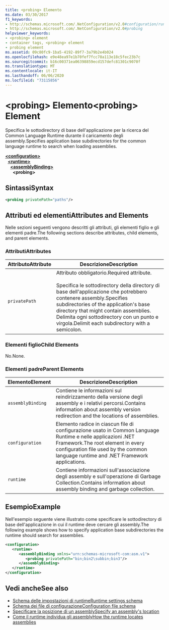 ```yaml
---
title: <probing> Elemento
ms.date: 03/30/2017
f1_keywords:
- http://schemas.microsoft.com/.NetConfiguration/v2.0#configuration/runtime/assemblyBinding/probing
- http://schemas.microsoft.com/.NetConfiguration/v2.0#probing
helpviewer_keywords:
- <probing> element
- container tags, <probing> element
- probing element
ms.assetid: 09c80fc9-1ba5-4192-89f7-3a79b2e4b024
ms.openlocfilehash: e9e48ea97e1b70fef7fcc78a113e18c5fec23b7c
ms.sourcegitcommit: b16c00371ea06398859ecd157defc81301c9070f
ms.translationtype: MT
ms.contentlocale: it-IT
ms.lasthandoff: 06/06/2020
ms.locfileid: "73115856"
---
```

# <a name="probing-element"></a><span data-ttu-id="0e8e0-102">\<probing> Elemento</span><span class="sxs-lookup"><span data-stu-id="0e8e0-102">\<probing> Element</span></span>
<span data-ttu-id="0e8e0-103">Specifica le sottodirectory di base dell'applicazione per la ricerca del Common Language Runtime durante il caricamento degli assembly.</span><span class="sxs-lookup"><span data-stu-id="0e8e0-103">Specifies application base subdirectories for the common language runtime to search when loading assemblies.</span></span>  
  
[**\<configuration>**](../configuration-element.md)\
&nbsp;&nbsp;[**\<runtime>**](runtime-element.md)\
&nbsp;&nbsp;&nbsp;&nbsp;[**\<assemblyBinding>**](assemblybinding-element-for-runtime.md)\
&nbsp;&nbsp;&nbsp;&nbsp;&nbsp;&nbsp;**\<probing>**  
  
## <a name="syntax"></a><span data-ttu-id="0e8e0-104">Sintassi</span><span class="sxs-lookup"><span data-stu-id="0e8e0-104">Syntax</span></span>  
  
```xml  
<probing privatePath="paths"/>  
```  
  
## <a name="attributes-and-elements"></a><span data-ttu-id="0e8e0-105">Attributi ed elementi</span><span class="sxs-lookup"><span data-stu-id="0e8e0-105">Attributes and Elements</span></span>  
 <span data-ttu-id="0e8e0-106">Nelle sezioni seguenti vengono descritti gli attributi, gli elementi figlio e gli elementi padre.</span><span class="sxs-lookup"><span data-stu-id="0e8e0-106">The following sections describe attributes, child elements, and parent elements.</span></span>  
  
### <a name="attributes"></a><span data-ttu-id="0e8e0-107">Attributi</span><span class="sxs-lookup"><span data-stu-id="0e8e0-107">Attributes</span></span>  
  
|<span data-ttu-id="0e8e0-108">Attributo</span><span class="sxs-lookup"><span data-stu-id="0e8e0-108">Attribute</span></span>|<span data-ttu-id="0e8e0-109">Descrizione</span><span class="sxs-lookup"><span data-stu-id="0e8e0-109">Description</span></span>|  
|---------------|-----------------|  
|`privatePath`|<span data-ttu-id="0e8e0-110">Attributo obbligatorio.</span><span class="sxs-lookup"><span data-stu-id="0e8e0-110">Required attribute.</span></span><br /><br /> <span data-ttu-id="0e8e0-111">Specifica le sottodirectory della directory di base dell'applicazione che potrebbero contenere assembly.</span><span class="sxs-lookup"><span data-stu-id="0e8e0-111">Specifies subdirectories of the application's base directory that might contain assemblies.</span></span> <span data-ttu-id="0e8e0-112">Delimita ogni sottodirectory con un punto e virgola.</span><span class="sxs-lookup"><span data-stu-id="0e8e0-112">Delimit each subdirectory with a semicolon.</span></span>|  
  
### <a name="child-elements"></a><span data-ttu-id="0e8e0-113">Elementi figlio</span><span class="sxs-lookup"><span data-stu-id="0e8e0-113">Child Elements</span></span>  

<span data-ttu-id="0e8e0-114">No.</span><span class="sxs-lookup"><span data-stu-id="0e8e0-114">None.</span></span>  
  
### <a name="parent-elements"></a><span data-ttu-id="0e8e0-115">Elementi padre</span><span class="sxs-lookup"><span data-stu-id="0e8e0-115">Parent Elements</span></span>  
  
|<span data-ttu-id="0e8e0-116">Elemento</span><span class="sxs-lookup"><span data-stu-id="0e8e0-116">Element</span></span>|<span data-ttu-id="0e8e0-117">Descrizione</span><span class="sxs-lookup"><span data-stu-id="0e8e0-117">Description</span></span>|  
|-------------|-----------------|  
|`assemblyBinding`|<span data-ttu-id="0e8e0-118">Contiene le informazioni sul reindirizzamento della versione degli assembly e i relativi percorsi.</span><span class="sxs-lookup"><span data-stu-id="0e8e0-118">Contains information about assembly version redirection and the locations of assemblies.</span></span>|  
|`configuration`|<span data-ttu-id="0e8e0-119">Elemento radice in ciascun file di configurazione usato in Common Language Runtime e nelle applicazioni .NET Framework.</span><span class="sxs-lookup"><span data-stu-id="0e8e0-119">The root element in every configuration file used by the common language runtime and .NET Framework applications.</span></span>|  
|`runtime`|<span data-ttu-id="0e8e0-120">Contiene informazioni sull'associazione degli assembly e sull'operazione di Garbage Collection.</span><span class="sxs-lookup"><span data-stu-id="0e8e0-120">Contains information about assembly binding and garbage collection.</span></span>|  
  
## <a name="example"></a><span data-ttu-id="0e8e0-121">Esempio</span><span class="sxs-lookup"><span data-stu-id="0e8e0-121">Example</span></span>  
 <span data-ttu-id="0e8e0-122">Nell'esempio seguente viene illustrato come specificare le sottodirectory di base dell'applicazione in cui il runtime deve cercare gli assembly.</span><span class="sxs-lookup"><span data-stu-id="0e8e0-122">The following example shows how to specify application base subdirectories the runtime should search for assemblies.</span></span>  
  
```xml  
<configuration>  
   <runtime>  
      <assemblyBinding xmlns="urn:schemas-microsoft-com:asm.v1">  
         <probing privatePath="bin;bin2\subbin;bin3"/>  
      </assemblyBinding>  
   </runtime>  
</configuration>  
```  
  
## <a name="see-also"></a><span data-ttu-id="0e8e0-123">Vedi anche</span><span class="sxs-lookup"><span data-stu-id="0e8e0-123">See also</span></span>

- [<span data-ttu-id="0e8e0-124">Schema delle impostazioni di runtime</span><span class="sxs-lookup"><span data-stu-id="0e8e0-124">Runtime settings schema</span></span>](index.md)
- [<span data-ttu-id="0e8e0-125">Schema dei file di configurazione</span><span class="sxs-lookup"><span data-stu-id="0e8e0-125">Configuration file schema</span></span>](../index.md)
- [<span data-ttu-id="0e8e0-126">Specificare la posizione di un assembly</span><span class="sxs-lookup"><span data-stu-id="0e8e0-126">Specify an assembly's location</span></span>](../../../../standard/assembly/location.md)
- [<span data-ttu-id="0e8e0-127">Come il runtime individua gli assembly</span><span class="sxs-lookup"><span data-stu-id="0e8e0-127">How the runtime locates assemblies</span></span>](../../../deployment/how-the-runtime-locates-assemblies.md)
